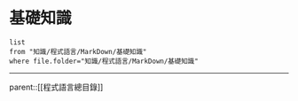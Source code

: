 # 基礎知識
```dataview
list
from "知識/程式語言/MarkDown/基礎知識"
where file.folder="知識/程式語言/MarkDown/基礎知識"
```
- - -
parent::[[程式語言總目錄]]